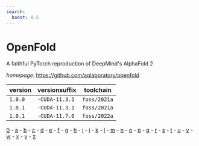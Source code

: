 ```yaml
---
search:
  boost: 0.5
---
```

# OpenFold

A faithful PyTorch reproduction of DeepMind's AlphaFold 2

*homepage*: <https://github.com/aqlaboratory/openfold>

version | versionsuffix | toolchain
--------|---------------|----------
``1.0.0`` | ``-CUDA-11.3.1`` | ``foss/2021a``
``1.0.1`` | ``-CUDA-11.3.1`` | ``foss/2021a``
``1.0.1`` | ``-CUDA-11.7.0`` | ``foss/2022a``

[0](../0/index.md) - [a](../a/index.md) - [b](../b/index.md) - [c](../c/index.md) - [d](../d/index.md) - [e](../e/index.md) - [f](../f/index.md) - [g](../g/index.md) - [h](../h/index.md) - [i](../i/index.md) - [j](../j/index.md) - [k](../k/index.md) - [l](../l/index.md) - [m](../m/index.md) - [n](../n/index.md) - [o](../o/index.md) - [p](../p/index.md) - [q](../q/index.md) - [r](../r/index.md) - [s](../s/index.md) - [t](../t/index.md) - [u](../u/index.md) - [v](../v/index.md) - [w](../w/index.md) - [x](../x/index.md) - [y](../y/index.md) - [z](../z/index.md)


